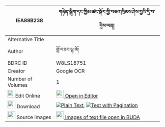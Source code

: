 |IEA88B238|གཉེན་སྒྲིག་དང་ཁྱིམ་ཚང་སྐོར་གྱི་བཅའ་ཁྲིམས་ཤེས་བྱའི་དྲི་བ་དྲིས་ལན། 
| --- | --- 
|Alternative Title |
|Author| བློ་བཟང་ལྷ་མོ།
|BDRC ID | W8LS18751
|Creator | Google OCR
|Number of Volumes| 1
|<img width="25" src="https://img.icons8.com/color/25/000000/edit-property.png">Edit Online| [<img width="25" src="https://avatars.githubusercontent.com/u/45091458?s=200&v=4"> Open in Editor](http://editor.openpecha.org/IEA88B238)
|<img width="25" src="https://img.icons8.com/fluent/48/000000/download-2.png"/>  Download | [![](https://img.icons8.com/color/20/000000/txt.png)Plain Text](https://github.com/Openpecha/IEA88B238/releases/download/v1/nyendrik_dang_khyimtsang_kor_g_plain_IEA88B238.zip), [![](https://img.icons8.com/color/20/000000/txt.png)Text with Pagination](https://github.com/Openpecha/IEA88B238/releases/download/v1/nyendrik_dang_khyimtsang_kor_g_pages_IEA88B238.zip)
|<img width="25" src="https://img.icons8.com/plasticine/100/000000/pictures-folder.png"/>  Source Images | [<img width="25" src="https://library.bdrc.io/icons/BUDA-small.svg"> Images of text file open in BUDA](https://library.bdrc.io/show/bdr:W8LS18751)